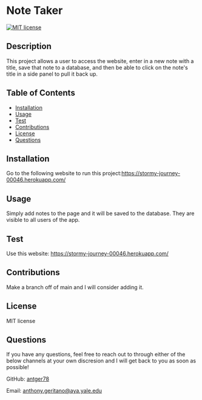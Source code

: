 # Note Taker

[![MIT license](https://img.shields.io/badge/License-MIT-yellow.svg)](https://opensource.org/licenses/MIT)

  ## Description 
  
   This project allows a user to access the website, enter in a new note with a title, save that note to a database, and then be able to click on the note's title in a side panel to pull it back up.
  
  ## Table of Contents
  * [Installation](#installation)
  * [Usage](#usage)
  * [Test](#Test)
  * [Contributions](#Contributions)
  * [License](#license)
  * [Questions](#Questions)
  
  
  ## Installation
  
  Go to the following website to run this project:https://stormy-journey-00046.herokuapp.com/
  
  ## Usage 
  
  Simply add notes to the page and it will be saved to the database.  They are visible to all users of the app.
  
  ## Test
  
  Use this website: https://stormy-journey-00046.herokuapp.com/
  
  ## Contributions
  
  Make a branch off of main and I will consider adding it.
  
  ## License
  
  MIT license
  
  ## Questions
  
  If you have any questions, feel free to reach out to through either of the below channels at your own discresion and I will get back to you as soon as possible! 
  
  GitHub:  [antger78](https://github.com/antger78)
  
  Email:  anthony.geritano@aya.yale.edu
  